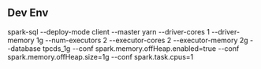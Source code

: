## Dev Env

spark-sql --deploy-mode client --master yarn --driver-cores 1  --driver-memory 1g --num-executors 2  --executor-cores 2  --executor-memory 2g  --database tpcds_1g --conf spark.memory.offHeap.enabled=true  --conf spark.memory.offHeap.size=1g  --conf spark.task.cpus=1 
